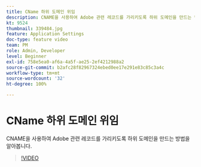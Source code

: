 ```yaml
---
title: CName 하위 도메인 위임
description: CNAME을 사용하여 Adobe 관련 레코드를 가리키도록 하위 도메인을 만드는 방법을 알아봅니다.
kt: 9524
thumbnail: 339484.jpg
feature: Application Settings
doc-type: feature video
team: PM
role: Admin, Developer
level: Beginner
exl-id: 758e5ea0-af6a-4a5f-ae25-2ef4212988a2
source-git-commit: b2afc28f82967324ebed0ee17e291e83c85c3a4c
workflow-type: tm+mt
source-wordcount: '32'
ht-degree: 100%

---
```


# CName 하위 도메인 위임

CNAME을 사용하여 Adobe 관련 레코드를 가리키도록 하위 도메인을 만드는 방법을 알아봅니다.

>[!VIDEO](https://video.tv.adobe.com/v/339484?quality=12&learn=on)
